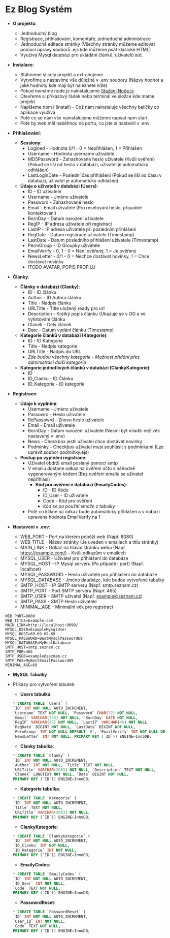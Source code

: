 # Ez Blog Systém

- **O projektu**:
  - Jednoduchý blog
  - Registrace, přihlašování, komentáře, jednoduchá administrace
  - Jednoduchá editace stránky (Všechny stránky můžeme editovat pomocí úpravy souborů .ejs kde můžeme psát klasické HTML)
  - Využívá Mysql databázi pro ukládání článků, uživatelů atd.
- **Instalace**:

  - Stáhneme si celý projekt a extrahujeme
  - Vytvoříme a nastavíme vše důležité v .env souboru (Názvy hodnot a jaké hodnoty kde mají být naleznete níže)
  - Pokud nemáme node.js nainstalujeme [Stažení Node.js](https://nodejs.org/en/download/)
  - Otevřeme si příkazový řádek nebo terminál ve složce kde máme projekt
  - Napíšeme npm i (install) - Což nám nainstaluje všechny balíčky co aplikace využívá
  - Poté co se nám vše nainstalujeme můžeme napsat npm start
  - Poté by web měl naběhnou na portu, co jste si nastavili v .env

- **Přihlašování**:
  - **Sessiony**:
    - Logined - Hodnota 0/1 - 0 = Nepřihlášen, 1 = Přihlášen
    - Username - Hodnota username uživatele
    - MD5Password - Zahashované heslo uživatele (Kvůli ověření) (Pokud se liší od hesla v databázi, uživatel je automaticky odhlášen)
    - LastLoginDate - Poslední čas přihlášení (Pokud se liší od času v databázi, uživatel je automaticky odhlášen)
  - **Údaje o uživateli v databázi (Users)**:
    - ID - ID uživatele
    - Username - Jméno uživatele
    - Password - Zahashované heslo
    - Email - Email uživatele (Pro resetování heslo, případně kontaktování)
    - BornDay - Datum narození uživatele
    - RegIP - IP adresa uživatele při registraci
    - LastIP - IP adresa uživatele při posledním přihlášení
    - RegDate - Datum registrace uživatele (Timestamp)
    - LastDate - Datum posledního přihlášení uživatele (Timestamp)
    - PermGroup - ID Groupky uživatele
    - EmailVerify - 0, 1 - 0 = Není ověřený, 1 = Je ověřený
    - NewsLetter - 0/1 - 0 = Nechce dostávat novinky, 1 = Chce dostávat novinky
    - !TODO AVATAR, POPIS PROFILU
- **Články**:
  - **Články v databázi (Clanky)**:
    - ID - ID článku
    - Author - ID Autora článku
    - Title - Nadpis článku
    - URLTitle - Title uložený ready pro url
    - Description - Krátký popis článku (Ukazuje se v OG a ve vylistování článku
    - Clanek - Celý článek
    - Date - Datum vydání článku (Timestamp)
  - **Kategorie článků v databázi (Kategorie)**:
    - ID - ID Kategorie
    - Title - Nadpis kategorie
    - URLTitle - Nadpis do URL
    - _Zde budou všechny kategorie - Možnost přidání přes administraci další kategorie_
  - **Kategorie jednotlivých článků v databázi (ClankyKategorie)**:
    - ID
    - ID_Clanku - ID Článku
    - ID_Kategorie - ID kategorie
- **Registrace**:
  - **Údaje k vyplnění**:
    - Username - Jméno uživatele
    - Passowrd - Heslo uživatele
    - RePassowrd - Znovu heslo uživatele
    - Email - Email uživatele
    - BornDay - Datum narození uživatele (Nesmí být mladší než věk nastavený v .env)
    - News - Checkbox jestli uživatel chce dostávat novinky
    - Podmínky - Checkbox uživatel musí souhlasit s podmínkami (Lze upravit soubor podminky.ejs)
  - **Postup po vyplnění registrace**:
    - Uživatel obdrží email poslaný pomocí smtp
    - V emailu dostane odkaz na ověření účtu s náhodně vygenerovaným kódem (Bez ověření emailu se uživatel nepřihlásí)
      - **Kód pro ověření v databázi (EmailyCodes)**:
        - ID - ID Kódu
        - ID_User - ID uživatele
        - Code - Kód pro ověření
        - _Kód se po použití smaže z tabulky_
    - Poté co klikne na odkaz bude automaticky přihlášen a v dabázi upravena hodnota EmailVerify na 1
- **Nastavení v .env**:
  - WEB_PORT - Port na kterém poběží web (Např. 8080)
  - WEB_TITLE - Název stránky (Je uveden v emailech a titlu stránky)
  - MAIN_LINK - Odkaz na hlavní stránku webu (Např https://example.com/) - Kvůli odkazům v emailech
  - MYSQL_USER - Uživatel pro přihlášení do databáze
  - MYSQL_HOST - IP Mysql serveru (Po případě i port) (Např. localhost)
  - MYSQL_PASSWORD - Heslo uživatele pro přihlášení do databáze
  - MYSQL_DATABASE - Jméno databáze, kde budou vytvořené tabulky
  - SMTP_HOST - IP SMTP serveru (Např. smtp.seznam.cz)
  - SMTP_PORT - Port SMTP serveru (Např. 465)
  - SMTP_USER - SMTP uživatel (Např. example@seznam.cz)
  - SMTP_PASS - SMTP Heslo uživatele
  - MINIMAL_AGE - Minimální věk pro registraci

```
WEB_PORT=8080
WEB_TITLE=Example.com
MAIN_LINK=http://localhost:9090/
MYSQL_USER=ExampleMysqlUser
MYSQL_HOST=69.69.69.69
MYSQL_PASSWORD=BestMysqlPassword69
MYSQL_DATABASE=MyBestDatabase
SMTP_HOST=smtp.seznam.cz
SMTP_POR=465
SMTP_USER=example@seznam.cz
SMTP_PAS=MyBestEmailPassword69
MINIMAL_AGE=69
```

- **MySQL Tabulky**
- Příkazy pro vytvoření tabulek:

  - **Users tabulka**:

  ```sql
  * CREATE TABLE `Users` (
  `ID` INT NOT NULL AUTO_INCREMENT,
  `Username` TEXT NOT NULL, `Password` CHAR(32) NOT NULL,
  `Email` VARCHAR(255) NOT NULL, `BornDay` DATE NOT NULL,
  `RegIP` VARCHAR(45) NOT NULL, `LastIP` VARCHAR(45) NOT NULL,
  `RegDate` BIGINT NOT NULL, `LastDate` BIGINT NOT NULL,
  `PermGroup` INT NOT NULL DEFAULT '0', `EmailVerify` INT NOT NULL DEFAULT '0',
  `NewsLetter` INT NOT NULL, PRIMARY KEY (`ID`)) ENGINE=InnoDB;
  ```

  - **Clanky tabulka**:

  ```sql
  * CREATE TABLE `Clanky` (
  `ID` INT NOT NULL AUTO_INCREMENT,
  `Author` INT NOT NULL, `Title` TEXT NOT NULL,
  `URLTitle` VARCHAR(2083) NOT NULL, `Description` TEXT NOT NULL,
  `Clanek` LONGTEXT NOT NULL, `Date` BIGINT NOT NULL,
  PRIMARY KEY (`ID`)) ENGINE=InnoDB;
  ```

  - **Kategorie tabulka**:

  ```sql
  * CREATE TABLE `Kategorie` (
  `ID` INT NOT NULL AUTO_INCREMENT,
  `Title` TEXT NOT NULL,
  `URLTitle` VARCHAR(2083) NOT NULL,
  PRIMARY KEY (`ID`)) ENGINE=InnoDB;
  ```

  - **ClankyKategorie**:

  ```sql
  * CREATE TABLE `ClankyKategorie` (
  `ID` INT NOT NULL AUTO_INCREMENT,
  `ID_Clanku` INT NOT NULL,
  `ID_Kategorie` INT NOT NULL,
  PRIMARY KEY (`ID`)) ENGINE=InnoDB;
  ```

  - **EmailyCodes**:

  ```sql
  * CREATE TABLE `EmailyCodes` (
  `ID` INT NOT NULL AUTO_INCREMENT,
  `ID_User` INT NOT NULL,
  `Code` TEXT NOT NULL,
  PRIMARY KEY (`ID`)) ENGINE=InnoDB;
  ```

  - **PassowrdReset**:

  ```sql
  * CREATE TABLE `PasswordReset` (
  `ID` INT NOT NULL AUTO_INCREMENT,
  `User_ID` INT NOT NULL,
  `Code` TEXT NOT NULL,
  PRIMARY KEY (`ID`)) ENGINE=InnoDB;
  ```
